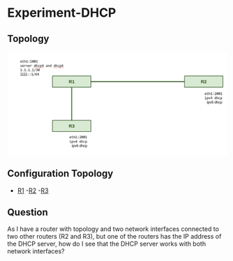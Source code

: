 # Experiment-DHCP

## Topology

<div style='display: inline-block'>
   <img align="center" alt="Python" src='img-topology/topology.png' />
</div>
 
</br>
 
## Configuration Topology
- [R1]()
-[R2]()
-[R3]()


## Question 

As I have a router with topology and two network interfaces connected to two other routers (R2 and R3), but one of the routers has the IP address of the DHCP server, how do I see that the DHCP server works with both network interfaces?

